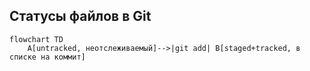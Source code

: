 ## Статусы файлов в Git  

```mermaid
flowchart TD
    A[untracked, неотслеживаемый]-->|git add| B[staged+tracked, в списке на коммит]
```
